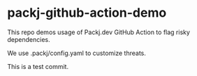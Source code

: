 # packj-github-action-demo
This repo demos usage of Packj.dev GitHub Action to flag risky dependencies. 

We use .packj/config.yaml to customize threats. 

This is a test commit.
